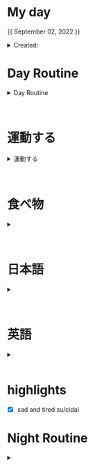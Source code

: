 # My day

{{ September 02, 2022 }}
	<details>
    <summary> Created: </summary>
	{{ 20220902 }} 
	{{23:05}}
    </details>

      
# Day Routine
<details>
<summary> Day Routine </summary>

	- [x] 起きる ~
	- [.] meditate : affirmation -
	- [x] ベッド - did not unfold bed, remained folded
	- [x] 歯をブラシする
	- [.] シャワー
	- [.] 一ページ「Book: << spend time side loading instead of actually reading >>」

</details>

<br>
<br>


# 運動する
<details>
<summary> 運動する </summary>


*
not applicable, did not go to the gym 
VERY SEDENTARY DAY
overate too

tried to eat sad feelings away

</details>

<br>
<br>
	
# 食べ物
<details>
<summary> </summary>

	- [x] 朝ご飯
brunch!
	- [x] 昼ご飯
		- [x] ```<<  kimchi jigae fr last night  >>```

	- [x] 晩ご飯
		- [x] ```<< kimchijig_+_japchae  >>```

</details>
<br>
<br>

# 日本語
<details>
<summary></summary>

	- [x] 元気　教科書
	- [x] オンラインでの授業

</details><br>
<br>

# 英語
<details >
<summary></summary>

- [ｘ] 今日の単語:

	 ``` 
	 GRANDIOSE
	
	  - Characterized by affection of splendor or by exaggeration 
	```
<details >
<summary> DID YOU KNOW? [ screenshot ] </summary>



</details>
</details>

<br>



# highlights
- [x] sad and tired
su/cidal
 

# Night Routine

<details>
<summary></summary>
	- [x] water plants 
	- [.] wash face
	- [.] brush teeth
	- [.] skin care
	- [x] journal

Estimated sleep time: ~ [<<  23:30  >>]


❌


